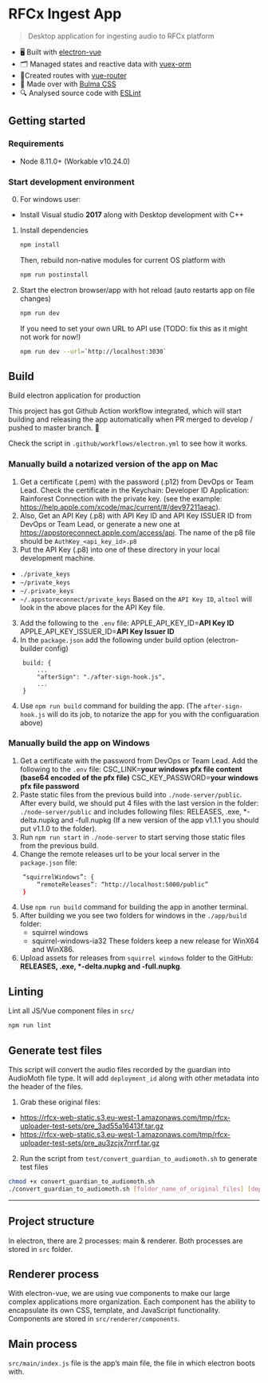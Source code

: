 # RFCx Ingest App

> Desktop application for ingesting audio to RFCx platform

- 🖥 Built with [electron-vue](https://github.com/SimulatedGREG/electron-vue)
- 🗂 Managed states and reactive data with [vuex-orm](https://github.com/vuex-orm/vuex-orm)
- 🚦Created routes with [vue-router](https://github.com/vuejs/vue-router)
- 💅 Made over with [Bulma CSS](https://bulma.io/)
- 🔍 Analysed source code with [ESLint](https://eslint.org/)

## Getting started

### Requirements

- Node 8.11.0+ (Workable v10.24.0)

### Start development environment

0. For windows user:

- Install Visual studio **2017** along with Desktop development with C++

1. Install dependencies

    ``` bash
    npm install
    ```

    Then, rebuild non-native modules for current OS platform with

    ``` bash
    npm run postinstall
    ```

2. Start the electron browser/app with hot reload (auto restarts app on file changes)

    ``` bash
    npm run dev
    ```
    If you need to set your own URL to API use (TODO: fix this as it might not work for now!)

    ``` bash
    npm run dev --url=`http://localhost:3030`
    ```

## Build
Build electron application for production

This project has got Github Action workflow integrated, which will start building and releasing the app automatically when PR merged to develop / pushed to master branch. 🦾

Check the script in `.github/workflows/electron.yml` to see how it works.

### Manually build a notarized version of the app on Mac

1. Get a certificate (.pem) with the password (.p12) from DevOps or Team Lead. Check the certificate in the Keychain: Developer ID Application: Rainforest Connection with the private key. (see the example: https://help.apple.com/xcode/mac/current/#/dev97211aeac).
2. Also, Get an API Key (.p8) with API Key ID and API Key ISSUER ID from DevOps or Team Lead, or generate a new one at https://appstoreconnect.apple.com/access/api. The name of the p8 file should be `AuthKey_<api_key_id>.p8`
3. Put the API Key (.p8) into one of these directory in your local development machine.
* `./private_keys`
* `~/private_keys`
* `~/.private_keys`
* `~/.appstoreconnect/private_keys`
Based on the `API Key ID`, `altool` will look in the above places for the API Key file.
3. Add the following to the `.env` file:
APPLE_API_KEY_ID=**API Key ID**
APPLE_API_KEY_ISSUER_ID=**API Key Issuer ID**
5. In the `package.json` add the following under build option (electron-builder config)
```
    build: {
        ...
        "afterSign": "./after-sign-hook.js",
        ...
    }
```

4. Use ```npm run build``` command for building the app.
(The `after-sign-hook.js` will do its job, to notarize the app for you with the configuaration above)

### Manually build the app on Windows

1. Get a certificate with the password from DevOps or Team Lead.
Add the following to the `.env` file:
CSC_LINK=**your windows pfx file content (base64 encoded of the pfx file)**
CSC_KEY_PASSWORD=**your windows pfx file password**
2. Paste static files from the previous build into `./node-server/public`. After every build, we should put 4 files with the last version in the folder: `./node-server/public` and includes following files: RELEASES, .exe, *-delta.nupkg and -full.nupkg (If a new version of the app v1.1.1 you should put v1.1.0 to the folder).
3. Run ```npm run start``` in `./node-server` to start serving those static files from the previous build.
3. Change the remote releases url to be your local server in the `package.json` file:
``` bash
    “squirrelWindows”: {
        “remoteReleases”: “http://localhost:5000/public”
    }
```
4. Use ```npm run build``` command for building the app in another terminal.
5. After building we you see two folders for windows in the `./app/build` folder:
    - squirrel windows
    - squirrel-windows-ia32
These folders keep a new release for WinX64 and WinX86.
6. Upload assets for releases from `squirrel windows` folder to the GitHub: __RELEASES, .exe, *-delta.nupkg and -full.nupkg__.

## Linting

Lint all JS/Vue component files in `src/`
``` bash
npm run lint
```

## Generate test files
This script will convert the audio files recorded by the guardian into AudioMoth file type. It will add `deployment_id` along with other metadata into the header of the files.

1. Grab these original files:
- https://rfcx-web-static.s3.eu-west-1.amazonaws.com/tmp/rfcx-uploader-test-sets/pre_3ad55a16413f.tar.gz
- https://rfcx-web-static.s3.eu-west-1.amazonaws.com/tmp/rfcx-uploader-test-sets/pre_au3zcjx7nrrf.tar.gz
2. Run the script from `test/convert_guardian_to_audiomoth.sh` to generate test files
``` bash
chmod +x convert_guardian_to_audiomoth.sh 
./convert_guardian_to_audiomoth.sh [folder_name_of_original_files] [deployment_id]
```
---

## Project structure
In electron, there are 2 processes: main & renderer. Both processes are stored in `src` folder.

## Renderer process
With electron-vue, we are using vue components to make our large complex applications more organization. Each component has the ability to encapsulate its own CSS, template, and JavaScript functionality. Components are stored in `src/renderer/components`.

## Main process
`src/main/index.js` file is the app’s main file, the file in which electron boots with.


